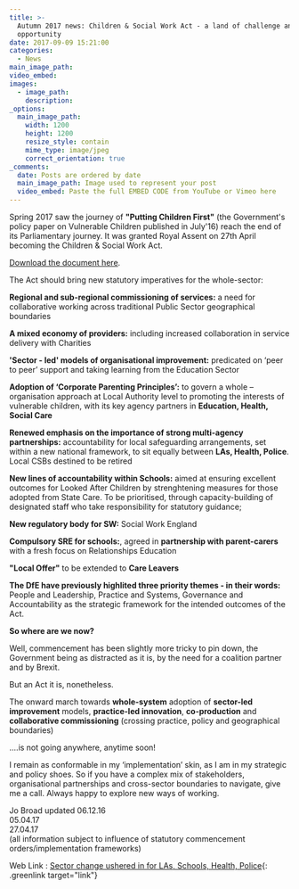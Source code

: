 ```yaml
---
title: >-
  Autumn 2017 news: Children & Social Work Act - a land of challenge and
  opportunity
date: 2017-09-09 15:21:00
categories:
  - News
main_image_path:
video_embed:
images:
  - image_path:
    description:
_options:
  main_image_path:
    width: 1200
    height: 1200
    resize_style: contain
    mime_type: image/jpeg
    correct_orientation: true
_comments:
  date: Posts are ordered by date
  main_image_path: Image used to represent your post
  video_embed: Paste the full EMBED CODE from YouTube or Vimeo here
---
```


Spring 2017 saw the journey of **"Putting Children First"** (the Government's policy paper on Vulnerable Children published in July'16) reach the end of its Parliamentary journey. It was granted Royal Assent on 27th April becoming the Children & Social Work Act. <!--base32-dnqq4t8-base32-->

[Download the document here](/CreativeLearningHubs_Future&amp;Feasibility_Kindle_18406Web.pdf).

The Act should bring new statutory imperatives for the whole-sector:

**Regional and sub-regional commissioning of services:** a need for collaborative working across traditional Public Sector geographical boundaries

**A mixed economy of providers:** including increased collaboration in service delivery with Charities

**'Sector - led' models of organisational improvement:** predicated on ‘peer to peer’ support and taking learning from the Education Sector

**Adoption of ‘Corporate Parenting Principles’:** to govern a whole – organisation approach at Local Authority level to promoting the interests of vulnerable children, with its key agency partners in **Education, Health, Social Care**

**Renewed emphasis on the importance of strong multi-agency partnerships:** accountability for local safeguarding arrangements, set within a new national framework, to sit equally between **LAs, Health, Police**. Local CSBs destined to be retired

**New lines of accountability within Schools:** aimed at ensuring excellent outcomes for Looked After Children by strenghtening measures for those adopted from State Care. To be prioritised, through capacity-building of designated staff who take responsibility for statutory guidance;

**New regulatory body for SW:** Social Work England

**Compulsory SRE for schools:**, agreed in **partnership with parent-carers** with a fresh focus on Relationships Education

**"Local Offer"** to be extended to **Care Leavers**

**The DfE have previously highlited three priority themes - in their words:** People and Leadership, Practice and Systems, Governance and Accountability as the strategic framework for the intended outcomes of the Act.

**So where are we now?**

Well, commencement has been slightly more tricky to pin down, the Government being as distracted as it is, by the need for a coalition partner and by Brexit.

But an Act it is, nonetheless.

The onward march towards **whole-system** adoption of **sector-led improvement** models, **practice-led innovation**, **co-production** and **collaborative commissioning** (crossing practice, policy and geographical boundaries)

….is not going anywhere, anytime soon!

I remain as conformable in my ‘implementation’ skin, as I am in my strategic and policy shoes. So if you have a complex mix of stakeholders, organisational partnerships and cross-sector boundaries to navigate, give me a call. Always happy to explore new ways of working.

Jo Broad updated 06.12.16<br>05.04.17<br>27.04.17<br>(all information subject to influence of statutory commencement orders/implementation frameworks)

Web Link : [Sector change ushered in for LAs, Schools, Health, Police](http://www.communitycare.co.uk/2017/04/28/children-social-work-act-2017-social-work-reforms-become-law/){: .greenlink target="link"}